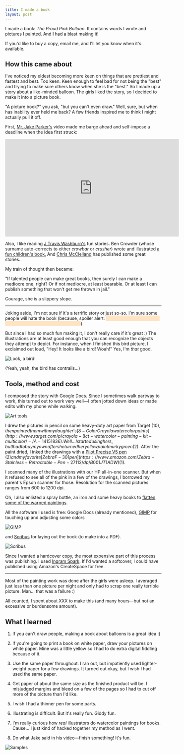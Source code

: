 ```yaml
---
title: I made a book
layout: post
---
```


<style>
.spoiler {
    cursor: pointer;
    color: bisque;
    background-color: bisque;
    -webkit-user-select: none;  /* Chrome all / Safari all */
    -moz-user-select: none;     /* Firefox all */
    -ms-user-select: none;      /* IE 10+ */
    user-select: none;
}
.spoiler:focus {
    color: inherit;
    background-color: inherit;
    outline: none;
}
</style>

<script>
$(function() {
    $('a[href^=http]').each(function() {
        if (this.href.indexOf(location.hostname) === -1) {
            $(this).attr({
                target: "_blank",
                title: "Opens in a new window",
                rel: "noopener noreferrer",
            });
        }
    })
});
</script>

I made a book: *The Proud Pink Balloon*.  It contains words I wrote and pictures I painted.  And I had a blast making it!

If you'd like to buy a copy, email me, and I'll let you know when it's available.

## How this came about

I've noticed my eldest becoming more keen on things that are prettiest and fastest and best.  Too keen.  Keen enough to feel bad for not being the "best" and trying to make sure others know when she is the "best."  So I made up a story about a like-minded balloon.  The girls liked the story, so I decided to make it into a picture book.

"A picture book?" you ask, "but you can't even draw."  Well, sure, but when has inability ever held me back?  A few friends inspired me to think I might actually pull it off.

First, [Mr. Jake Parker's](http://mrjakeparker.com/) video made me barge ahead and self-impose a deadline when the idea first struck:

<iframe width="560" height="315" style="margin: 0 auto;" src="https://www.youtube.com/embed/lRtV-ugIT0k" frameborder="0" allowfullscreen></iframe>

Also, I like reading [J Travis Washburn's](http://www.jwashburn.com/) fun stories.  Ben Crowder (whose surname auto-corrects to either *crowbar* or *crusher*) wrote and illustrated [a fun children's book.](http://bencrowder.net/books/picture-books/the-circle-book/)  And [Chris McClelland](http://theprovocanyonreview.net/about-us.html) has published some great stories.

My train of thought then became:

"If talented people can make great books, then surely I can make a mediocre one, right?  Or if not mediocre, at least bearable. Or at least I can publish something that won't get me thrown in jail."

Courage, she is a slippery slope.

---

Joking aside, I'm not sure if it's a terrific story or just so-so. I'm sure some people will hate the book (because, spoiler alert: <span class="spoiler" tabindex="0">if you've ever seen a child with a balloon, you know how it ends</span>).

But since I had so much fun making it, I don't really care if it's great :) The illustrations are at least good enough that you can recognize the objects they attempt to depict.  For instance, when I finished this bird picture, I exclaimed out loud, "Hey! It looks like a bird! Woah!" Yes, I'm *that* good.

![Look, a bird!](/images/book/bird_med.png)

(Yeah, yeah, the bird has contrails...)

## Tools, method and cost

I composed the story with Google Docs.  Since I sometimes walk partway to work, this turned out to work very well&mdash;I often jotted down ideas or made edits with my phone while walking.

![Art tools](/images/book/arttools_med.png)

I drew the pictures in pencil on some heavy-duty art paper from Target ($10), then painted them with my daughter's [8-Color Crayola water color paints](http://www.target.com/p/crayola-8ct-watercolor-painting-kit-multicolor/-/A-14151836).  Well... I started using hers, but I had to buy my own after she turned her yellow paint murky green ($2).  After the paint dried, I inked the drawings with a [Pilot Precise V5 pen](https://www.amazon.com/Pilot-Precise-Stick-Rolling-35334/dp/B00006IEBI) ($2) and my favorite [Zebra F-301 pen](https://www.amazon.com/Zebra-Stainless-Retractable-Pen-27112/dp/B001JT1ADW) ($1).

I scanned many of the illustrations with our HP all-in-one scanner.  But when it refused to see all of the pink in a few of the drawings, I borrowed my parent's Epson scanner for those.  Resolution for the scanned pictures ranges from 600 to 1200 dpi.

Oh, I also enlisted a spray bottle, an iron and some heavy books to [flatten some of the warped paintings](https://www.youtube.com/watch?v=tL6fxMgtU9A).

All the software I used is free:  Google Docs (already mentioned), [GIMP](https://www.gimp.org/) for touching up and adjusting some colors

![GIMP](/images/book/gimp.png)

and [Scribus](https://www.scribus.net/) for laying out the book (to make into a PDF).

![Scribus](/images/book/scribus.png)


Since I wanted a hardcover copy, the most expensive part of this process was publishing.  I used [Ingram Spark](http://www.ingramspark.com/).  If I'd wanted a softcover, I could have published using Amazon's CreateSpace for free.

---

Most of the painting work was done after the girls were asleep.  I averaged just less than one picture per night and only had to scrap one really terrible picture.  Man... that was a failure :)

All counted, I spent about XXX to make this (and many hours&mdash;but not an excessive or burdensome amount).

## What I learned

1. If you can't draw people, making a book about balloons is a great idea :)

1. If you're going to print a book on white paper, draw your pictures on white paper.  Mine was a little yellow so I had to do extra digital fiddling because of it.

1. Use the same paper throughout.  I ran out, but impatiently used lighter-weight paper for a few drawings.  It turned out okay, but I wish I had used the same paper.

1. Get paper of about the same size as the finished product will be.  I misjudged margins and bleed on a few of the pages so I had to cut off more of the picture than I'd like.

1. I wish I had a thinner pen for some parts.

1. Illustrating is difficult.  But it's really fun.  Giddy fun.

1. I'm really curious how *real* illustrators do watercolor paintings for books.  Cause... I just kind of hacked together my method as I went.

1. Do what Jake said in his video&mdash;finish something!  It's fun.

![Samples](/images/book/severalpics_med.png)
